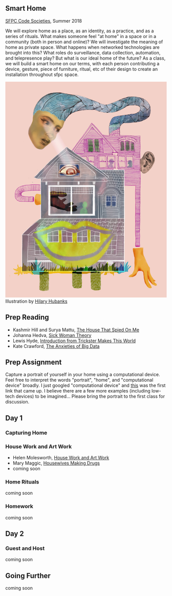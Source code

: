 ## Smart Home

[SFPC Code Societies](http://sfpc.io/codesocieties/), Summer 2018

We will explore home as a place, as an identity, as a practice, and as a series of rituals. What makes someone feel "at home" in a space or in a community (both in person and online)? We will investigate the meaning of home as private space. What happens when networked technologies are brought into this? What roles do surveillance, data collection, automation, and telepresence play? But what is our ideal home of the future? As a class, we will build a smart home on our terms, with each person contributing a device, gesture, piece of furniture, ritual, etc of their design to create an installation throughout sfpc space.

![smarthome illustration](Alexa_Final_s.jpg)
Illustration by [Hilary Hubanks](http://www.hilaryhubanks.com/)

## Prep Reading
* Kashmir Hill and Surya Mattu, [The House That Spied On Me](https://gizmodo.com/the-house-that-spied-on-me-1822429852)
* Johanna Hedva, [Sick Woman Theory](http://www.maskmagazine.com/not-again/struggle/sick-woman-theory)
* Lewis Hyde, [Introduction from Trickster Makes This World](http://www.lewishyde.com/system/resources/BAhbBlsHOgZmSSIvMjAxMS8wMy8yNi8wMl80MV81OF83NzNfVHJpY2tzdGVySW50cm8ucGRmBjoGRVQ/TricksterIntro.pdf)
* Kate Crawford, [The Anxieties of Big Data](https://thenewinquiry.com/the-anxieties-of-big-data/)


## Prep Assignment
Capture a portrait of yourself in your home using a computational device. Feel free to interpret the words "portrait", "home", and "computational device" broadly. I just googled "computational device" and [this](https://www.cs.drexel.edu/~introcs/F2K/lectures/2.1_computers/examples.html) was the first link that came up. I believe there are a few more examples (including low-tech devices) to be imagined... Please bring the portrait to the first class for discussion.

## Day 1

### Capturing Home

### House Work and Art Work
* Helen Molesworth, [House Work and Art Work](http://art310-f11-hoy.wikispaces.umb.edu/file/view/Molesworth+House+Work+and+Art+Work.pdf)
* Mary Maggic, [Housewives Making Drugs](http://maggic.ooo/Housewives-Making-Drugs-2017)
* coming soon

### Home Rituals
coming soon

### Homework
coming soon


## Day 2

### Guest and Host
coming soon


## Going Further
coming soon



